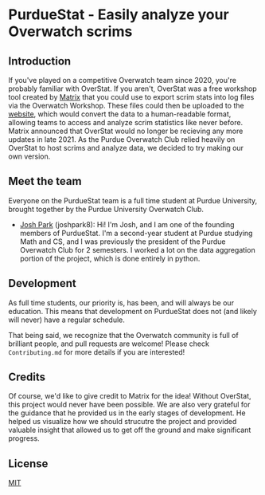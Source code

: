 # PurdueStat - Easily analyze your Overwatch scrims

## Introduction

If you've played on a competitive Overwatch team since 2020, you're probably familiar with OverStat. If you aren't, OverStat was a free workshop tool created by [Matrix](https://www.adunna.me) that you could use to export scrim stats into log files via the Overwatch Workshop. These files could then be uploaded to the [website](https://www.overstat.us), which would convert the data to a human-readable format, allowing teams to access and analyze scrim statistics like never before. Matrix announced that OverStat would no longer be recieving any more updates in late 2021. As the Purdue Overwatch Club relied heavily on OverStat to host scrims and analyze data, we decided to try making our own version.

## Meet the team

Everyone on the PurdueStat team is a full time student at Purdue University, brought together by the Purdue University Overwatch Club.

- [Josh Park](https://www.joshpark.dev) (joshpark8): Hi! I'm Josh, and I am one of the founding members of PurdueStat. I'm a second-year student at Purdue studying Math and CS, and I was previously the president of the Purdue Overwatch Club for 2 semesters. I worked a lot on the data aggregation portion of the project, which is done entirely in python.

## Development

As full time students, our priority is, has been, and will always be our education. This means that development on PurdueStat does not (and likely will never) have a regular schedule.

That being said, we recognize that the Overwatch community is full of brilliant people, and pull requests are welcome! Please check `Contributing.md` for more details if you are interested!

## Credits

Of course, we'd like to give credit to Matrix for the idea! Without OverStat, this project would never have been possible. We are also very grateful for the guidance that he provided us in the early stages of development. He helped us visualize how we should strucutre the project and provided valuable insight that allowed us to get off the ground and make significant progress.

## License

[MIT](https://choosealicense.com/licenses/mit/)
